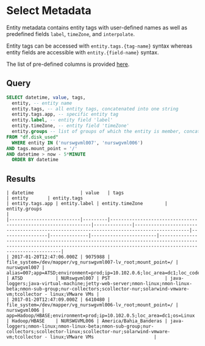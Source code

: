 # Select Metadata

Entity metadata contains entity tags with user-defined names as well as predefined fields `label`, `timeZone`, and `interpolate`.

Entity tags can be accessed with `entity.tags.{tag-name}` syntax whereas entity fields are accessible with `entity.{field-name}` syntax.

The list of pre-defined columns is provided [here](../../../api/sql#predefined-columns).

## Query

```sql
SELECT datetime, value, tags,
  entity, -- entity name
  entity.tags, -- all entity tags, concatenated into one string
  entity.tags.app, -- specific entity tag
  entity.label, -- entity field 'label'
  entity.timeZone, -- entity field 'timeZone'
  entity.groups -- list of groups of which the entity is member, concatenated into one string
FROM "df.disk_used"
  WHERE entity IN ('nurswgvml007', 'nurswgvml006')
AND tags.mount_point = '/'
AND datetime > now - 5*MINUTE
  ORDER BY datetime
```

## Results

```ls
| datetime                 | value   | tags                                                          | entity       | entity.tags                                                                              | entity.tags.app | entity.label | entity.timeZone        | entity.groups                                                                                                                                                                |
|--------------------------|---------|---------------------------------------------------------------|--------------|------------------------------------------------------------------------------------------|-----------------|--------------|------------------------|------------------------------------------------------------------------------------------------------------------------------------------------------------------------------|
| 2017-01-20T12:47:06.000Z | 9075988 | file_system=/dev/mapper/vg_nurswgvml007-lv_root;mount_point=/ | nurswgvml007 | alias=007;app=ATSD;environment=prod;ip=10.102.0.6;loc_area=dc1;loc_code=nur,nur;os=Linux | ATSD            | NURswgvml007 | PST                    | java-loggers;java-virtual-machine;jetty-web-server;nmon-linux;nmon-linux-beta;nmon-sub-group;nur-collectors;scollector-nur;solarwind-vmware-vm;tcollector - linux;VMware VMs |
| 2017-01-20T12:47:09.000Z | 6410480 | file_system=/dev/mapper/vg_nurswgvml006-lv_root;mount_point=/ | nurswgvml006 | app=Hadoop/HBASE;environment=prod;ip=10.102.0.5;loc_area=dc1;os=Linux                    | Hadoop/HBASE    | NURSWGVML006 | America/Bahia_Banderas | java-loggers;nmon-linux;nmon-linux-beta;nmon-sub-group;nur-collectors;scollector-linux;scollector-nur;solarwind-vmware-vm;tcollector - linux;VMware VMs                      |
```
